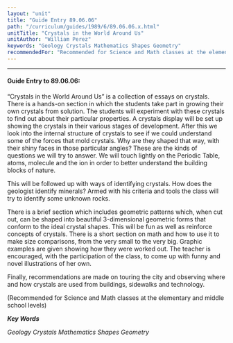 ```yaml
---
layout: "unit"
title: "Guide Entry 89.06.06"
path: "/curriculum/guides/1989/6/89.06.06.x.html"
unitTitle: "Crystals in the World Around Us"
unitAuthor: "William Perez"
keywords: "Geology Crystals Mathematics Shapes Geometry"
recommendedFor: "Recommended for Science and Math classes at the elementary and middle school levels"
---
```

<body>
<hr/>
<h4>
Guide Entry to 89.06.06:
</h4>
“Crystals in the World Around Us” is a collection of essays on crystals. There is a hands-on section in which the students take part in growing their own crystals from solution. The students will experiment with these crystals to find out about their particular properties. A crystals display will be set up showing the crystals in their various stages of development. After this we look into the internal structure of crystals to see if we could understand some of the forces that mold crystals. Why are they shaped that way, with their shiny faces in those particular angles? These are the kinds of questions we will try to answer. We will touch lightly on the Periodic Table, atoms, molecule and the ion in order to better understand the building blocks of nature.
<p>
This will be followed up with ways of identifying crystals. How does the geologist identify minerals? Armed with his criteria and tools the class will try to identify some unknown rocks.
</p>
<p>
There is a brief section which includes geometric patterns which, when cut out, can be shaped into beautiful 3-dimensional geometric forms that conform to the ideal crystal shapes. This will be fun as well as reinforce concepts of crystals. There is a short section on math and how to use it to make size comparisons, from the very small to the very big. Graphic examples are given showing how they were worked out. The teacher is encouraged, with the participation of the class, to come up with funny and novel illustrations of her own.
</p>
<p>
Finally, recommendations are made on touring the city and observing where and how crystals are used from buildings, sidewalks and technology.
</p>
<p>
(Recommended for Science and Math classes at the elementary and middle school levels)
</p>
<p>
<b>
<i>
Key Words
</i>
</b>
<br/>
</p>
<p>
<i>
Geology Crystals Mathematics Shapes Geometry
</i>
</p>
</body>